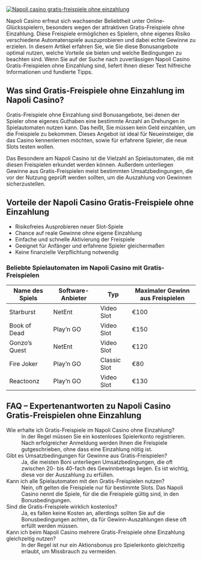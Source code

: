 [![Napoli casino gratis-freispiele ohne einzahlung](https://123-caf.pages.dev/gitsignup.png)](https://vrmoo.ru/Bt82HjjY)

<p>Napoli Casino erfreut sich wachsender Beliebtheit unter Online-Glücksspielern, besonders wegen der attraktiven Gratis-Freispiele ohne Einzahlung. Diese Freispiele ermöglichen es Spielern, ohne eigenes Risiko verschiedene Automatenspiele auszuprobieren und dabei echte Gewinne zu erzielen. In diesem Artikel erfahren Sie, wie Sie diese Bonusangebote optimal nutzen, welche Vorteile sie bieten und welche Bedingungen zu beachten sind. Wenn Sie auf der Suche nach zuverlässigen Napoli Casino Gratis-Freispielen ohne Einzahlung sind, liefert Ihnen dieser Text hilfreiche Informationen und fundierte Tipps.</p>  <h2>Was sind Gratis-Freispiele ohne Einzahlung im Napoli Casino?</h2> <p>Gratis-Freispiele ohne Einzahlung sind Bonusangebote, bei denen der Spieler ohne eigenes Guthaben eine bestimmte Anzahl an Drehungen in Spielautomaten nutzen kann. Das heißt, Sie müssen kein Geld einzahlen, um die Freispiele zu bekommen. Dieses Angebot ist ideal für Neueinsteiger, die das Casino kennenlernen möchten, sowie für erfahrene Spieler, die neue Slots testen wollen.</p> <p>Das Besondere am Napoli Casino ist die Vielzahl an Spielautomaten, die mit diesen Freispielen erkundet werden können. Außerdem unterliegen Gewinne aus Gratis-Freispielen meist bestimmten Umsatzbedingungen, die vor der Nutzung geprüft werden sollten, um die Auszahlung von Gewinnen sicherzustellen.</p>  <h2>Vorteile der Napoli Casino Gratis-Freispiele ohne Einzahlung</h2> <ul> <li>Risikofreies Ausprobieren neuer Slot-Spiele</li> <li>Chance auf reale Gewinne ohne eigene Einzahlung</li> <li>Einfache und schnelle Aktivierung der Freispiele</li> <li>Geeignet für Anfänger und erfahrene Spieler gleichermaßen</li> <li>Keine finanzielle Verpflichtung notwendig</li> </ul>  <h3>Beliebte Spielautomaten im Napoli Casino mit Gratis-Freispielen</h3> <table> <thead> <tr> <th>Name des Spiels</th> <th>Software-Anbieter</th> <th>Typ</th> <th>Maximaler Gewinn aus Freispielen</th> </tr> </thead> <tbody> <tr> <td>Starburst</td> <td>NetEnt</td> <td>Video Slot</td> <td>€100</td> </tr> <tr> <td>Book of Dead</td> <td>Play’n GO</td> <td>Video Slot</td> <td>€150</td> </tr> <tr> <td>Gonzo’s Quest</td> <td>NetEnt</td> <td>Video Slot</td> <td>€120</td> </tr> <tr> <td>Fire Joker</td> <td>Play’n GO</td> <td>Classic Slot</td> <td>€80</td> </tr> <tr> <td>Reactoonz</td> <td>Play’n GO</td> <td>Video Slot</td> <td>€130</td> </tr> </tbody> </table>  <h2>FAQ – Expertenantworten zu Napoli Casino Gratis-Freispielen ohne Einzahlung</h2> <dl> <dt>Wie erhalte ich Gratis-Freispiele im Napoli Casino ohne Einzahlung?</dt> <dd>In der Regel müssen Sie ein kostenloses Spielerkonto registrieren. Nach erfolgreicher Anmeldung werden Ihnen die Freispiele gutgeschrieben, ohne dass eine Einzahlung nötig ist.</dd>  <dt>Gibt es Umsatzbedingungen für Gewinne aus Gratis-Freispielen?</dt> <dd>Ja, die meisten Boni unterliegen Umsatzbedingungen, die oft zwischen 20- bis 40-fach des Gewinnbetrags liegen. Es ist wichtig, diese vor der Auszahlung zu erfüllen.</dd>  <dt>Kann ich alle Spielautomaten mit den Gratis-Freispielen nutzen?</dt> <dd>Nein, oft gelten die Freispiele nur für bestimmte Slots. Das Napoli Casino nennt die Spiele, für die die Freispiele gültig sind, in den Bonusbedingungen.</dd>  <dt>Sind die Gratis-Freispiele wirklich kostenlos?</dt> <dd>Ja, es fallen keine Kosten an, allerdings sollten Sie auf die Bonusbedingungen achten, da für Gewinn-Auszahlungen diese oft erfüllt werden müssen.</dd>  <dt>Kann ich beim Napoli Casino mehrere Gratis-Freispiele ohne Einzahlung gleichzeitig nutzen?</dt> <dd>In der Regel ist nur ein Aktionsbonus pro Spielerkonto gleichzeitig erlaubt, um Missbrauch zu vermeiden.</dd> </dl>